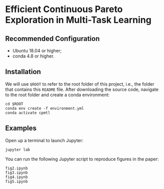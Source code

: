 # Efficient Continuous Pareto Exploration in Multi-Task Learning

## Recommended Configuration
- Ubuntu 18.04 or higher;
- conda 4.8 or higher.

## Installation
We will use `$ROOT` to refer to the root folder of this project, i.e., the folder that contains this `README` file.
After downloading the source code, navigate to the root folder and create a conda environment:
```
cd $ROOT
conda env create -f environment.yml
conda activate cpmtl
```

## Examples
Open up a terminal to launch Jupyter:
```
jupyter lab
```
You can run the following Jupyter script to reproduce figures in the paper:
```
fig2.ipynb
fig3.ipynb
fig4.ipynb
fig5.ipynb
```
